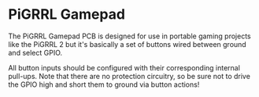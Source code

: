 <!--
---
name: PiGRRL Gamepad
class: board
type: io
formfactor: Custom
manufacturer: Adafruit
description: An add-on board for the Raspberry Pi
url: https://learn.adafruit.com/pigrrl-2
buy: https://www.adafruit.com/product/3015
image: 'adafruit-pigrrl-pcb.png'
pincount: 40
eeprom: no
ground:
  '6':
  '9':
  '14':
  '20':
  '25':
  '30':
  '34':
  '39':
pin:
  '8':
    name: 'Button A'
    mode: input
    active: low
  '10':
    name: 'Button B'
    mode: input
    active: low
  '12':
    name: 'Button Y'
    mode: input
    active: low
  '32':
    name: 'Button L'
    mode: input
    active: low
  '33':
    name: 'Button R'
    mode: input
    active: low
  '38':
    name: 'Button X'
    mode: input
    active: low
  '7':
    name: 'D-Pad Left'
    mode: input
    active: low
  '29':
    name: Select
    mode: input
    active: low
  '31':
    name: Start
    mode: input
    active: low
  '35':
    name: 'D-Pad Right'
    mode: input
    active: low
  '36':
    name: 'D-Pad Up'
    mode: input
    active: low
  '37':
    name: 'D-Pad Down'
    mode: input
    active: low
-->
# PiGRRL Gamepad

The PiGRRL Gamepad PCB is designed for use in portable gaming projects like the PiGRRL 2 but it's basically a set of buttons wired between ground and select GPIO.

All button inputs should be configured with their corresponding internal pull-ups. Note that there are no protection circuitry, so be sure not to drive the GPIO high and short them to ground via button actions!
